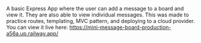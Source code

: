 A basic Express App where the user can add a message to a board and view it. They are also able to view individual messages.
This was made to practice routes, templating, MVC pattern, and deploying to a cloud provider.
You can view it live here: https://mini-message-board-production-a56a.up.railway.app/
